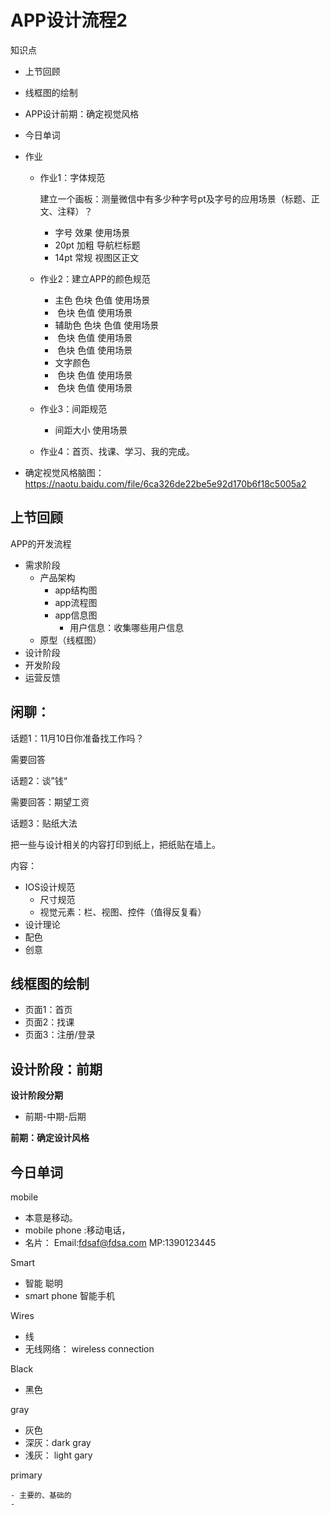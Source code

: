 # APP设计流程2

知识点

- 上节回顾

- 线框图的绘制

- APP设计前期：确定视觉风格

- 今日单词

- 作业

  - 作业1：字体规范 

    建立一个画板：测量微信中有多少种字号pt及字号的应用场景（标题、正文、注释）？

    - 字号   效果   使用场景
    - 20pt   加粗      导航栏标题
    - 14pt   常规      视图区正文

  - 作业2：建立APP的颜色规范

    - 主色     色块           色值           使用场景
    - ​              色块        色值           使用场景
    - 辅助色    色块       色值           使用场景
    - ​             色块      色值           使用场景
    - ​              色块     色值           使用场景
    - 文字颜色
    - ​             色块      色值           使用场景
    - ​             色块      色值           使用场景

  - 作业3：间距规范

    - 间距大小       使用场景

  - 作业4：首页、找课、学习、我的完成。

- 确定视觉风格脑图：https://naotu.baidu.com/file/6ca326de22be5e92d170b6f18c5005a2



## 上节回顾

APP的开发流程

- 需求阶段
  - 产品架构
    - app结构图
    - app流程图
    - app信息图
      - 用户信息：收集哪些用户信息
  - 原型（线框图）
- 设计阶段
- 开发阶段
- 运营反馈

## 闲聊：

话题1：11月10日你准备找工作吗？

需要回答

话题2：谈”钱“

需要回答：期望工资

话题3：贴纸大法

把一些与设计相关的内容打印到纸上，把纸贴在墙上。

内容：

- IOS设计规范
  - 尺寸规范
  - 视觉元素：栏、视图、控件（值得反复看）
- 设计理论
- 配色
- 创意

## 线框图的绘制

- 页面1：首页
- 页面2：找课
- 页面3：注册/登录

## 设计阶段：前期

**设计阶段分期**

- 前期-中期-后期

**前期：确定设计风格**



## 今日单词

mobile

- 本意是移动。
- mobile phone :移动电话，
- 名片：    Email:fdsaf@fdsa.com  MP:1390123445

Smart 

- 智能 聪明
- smart phone  智能手机

Wires

- 线
- 无线网络： wireless connection

Black

- 黑色

gray

- 灰色
- 深灰：dark gray
- 浅灰： light gary

primary

	- 主要的、基础的
	- 

